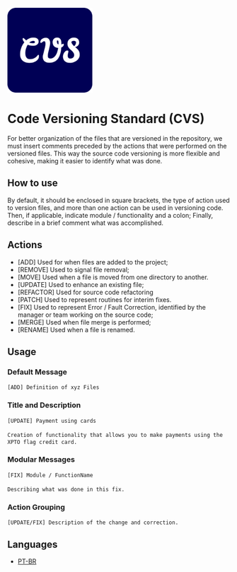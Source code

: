 ![thumb-image](./images/android-chrome-192x192.png) 

Code Versioning Standard (CVS)
===

For better organization of the files that are versioned in the repository, we must insert comments preceded by the actions that were performed on the versioned files. This way the source code versioning is more flexible and cohesive, making it easier to identify what was done.

## How to use
By default, it should be enclosed in square brackets, the type of action used to version files, and more than one action can be used in versioning code. Then, if applicable, indicate module / functionality and a colon; Finally, describe in a brief comment what was accomplished.

## Actions
- [ADD] Used for when files are added to the project;
- [REMOVE] Used to signal file removal;
- [MOVE] Used when a file is moved from one directory to another.
- [UPDATE] Used to enhance an existing file;
- [REFACTOR] Used for source code refactoring
- [PATCH] Used to represent routines for interim fixes.
- [FIX] Used to represent Error / Fault Correction, identified by the manager or team working on the source code;
- [MERGE] Used when file merge is performed;
- [RENAME] Used when a file is renamed.

## Usage

### Default Message
```
[ADD] Definition of xyz Files
```

### Title and Description
```
[UPDATE] Payment using cards

Creation of functionality that allows you to make payments using the XPTO flag credit card.
```

### Modular Messages
```
[FIX] Module / FunctionName

Describing what was done in this fix.
```

### Action Grouping
```
[UPDATE/FIX] Description of the change and correction.
```

## Languages
- [PT-BR](./Readme-Pt-BR.md)
